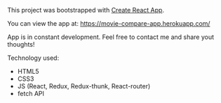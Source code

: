 This project was bootstrapped with [Create React App](https://github.com/facebookincubator/create-react-app).

You can view the app at: https://movie-compare-app.herokuapp.com/

App is in constant development. Feel free to contact me and share yout thoughts!


Technology used:
- HTML5
- CSS3
- JS (React, Redux, Redux-thunk, React-router)
- fetch API